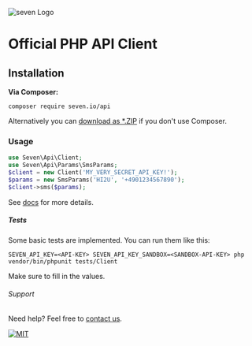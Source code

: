 ![](https://www.seven.io/wp-content/uploads/Logo.svg "seven Logo")

# Official PHP API Client

## Installation

**Via Composer:**

```shell script 
composer require seven.io/api
```

Alternatively you
can [download as *.ZIP](https://github.com/seven-io/php-client/releases/latest "download as *.ZIP")
if you don't use Composer.

### Usage

```php
use Seven\Api\Client;
use Seven\Api\Params\SmsParams;
$client = new Client('MY_VERY_SECRET_API_KEY!');
$params = new SmsParams('HI2U', '+4901234567890');
$client->sms($params);
```

See [docs](/docs) for more details.

##### Tests

Some basic tests are implemented. You can run them like this:

```shell script
SEVEN_API_KEY=<API-KEY> SEVEN_API_KEY_SANDBOX=<SANDBOX-API-KEY> php vendor/bin/phpunit tests/Client
```

Make sure to fill in the values.

###### Support

Need help? Feel free to [contact us](https://www.seven.io/en/company/contact/).

[![MIT](https://img.shields.io/badge/License-MIT-teal.svg)](LICENSE)
